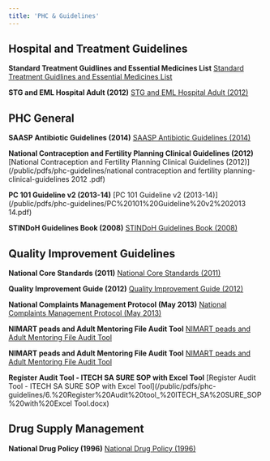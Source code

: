 ```yaml
---
title: 'PHC & Guidelines'
---
```

## Hospital and Treatment Guidelines
**Standard Treatment Guidlines and Essential Medicines List**
[Standard Treatment Guidlines and Essential Medicines List](/public/pdfs/phc-guidelines/Standard%20treatment%20guidlines%20and%20essential%20medicines%20list.pdf)

**STG and EML Hospital Adult (2012)**
[STG and EML Hospital Adult (2012)](/public/pdfs/phc-guidelines/STG%20and%20EML_Hospital_Adult_2012c.pdf)

## PHC General
**SAASP Antibiotic Guidelines (2014)**
[SAASP Antibiotic Guidelines (2014)](/public/pdfs/phc-guidelines/saasp_antibiotic_guidelines_2014.compressed.pdf)

**National Contraception and Fertility Planning Clinical Guidelines (2012)**
[National Contraception and Fertility Planning Clinical Guidelines (2012)](/public/pdfs/phc-guidelines/national contraception and fertility planning-clinical-guidelines 2012 .pdf)

**PC 101 Guideline v2 (2013-14)**
[PC 101 Guideline v2 (2013-14)](/public/pdfs/phc-guidelines/PC%20101%20Guideline%20v2%202013 14.pdf)

**STINDoH Guidelines Book (2008)**
[STINDoH Guidelines Book (2008)](/public/pdfs/phc-guidelines/STINDoHGuidelinesBook2008Edited.pdf)

## Quality Improvement Guidelines
**National Core Standards (2011)**
[National Core Standards (2011)](/public/pdfs/phc-guidelines/1.%20National%20Core%20Standards%202011.pdf)

**Quality Improvement Guide (2012)**
[Quality Improvement Guide (2012)](/public/pdfs/phc-guidelines/2.%20Quality%20Improvement%20Guide%202012.pdf)

**National Complaints Management Protocol (May 2013)**
[National Complaints Management Protocol (May 2013)](/public/pdfs/phc-guidelines/3.%20National%20Complaints%20Management%20Protocol%20_May%202013.pdf)

**NIMART peads and Adult Mentoring File Audit Tool**
[NIMART peads and Adult Mentoring File Audit Tool](/public/pdfs/phc-guidelines/4.%20NIMART%20peads%20and%20Adult%20mentoring%20file%20audit%20tool.xlsx)

**NIMART peads and Adult Mentoring File Audit Tool**
[NIMART peads and Adult Mentoring File Audit Tool](/public/pdfs/phc-guidelines/5.%20TBHIV%20Register_Audit_Tool_v11.xlsx)

**Register Audit Tool - ITECH SA SURE SOP with Excel Tool**
[Register Audit Tool - ITECH SA SURE SOP with Excel Tool](/public/pdfs/phc-guidelines/6.%20Register%20Audit%20tool_%20ITECH_SA%20SURE_SOP%20with%20Excel Tool.docx)

## Drug Supply Management
**National Drug Policy (1996)**
[National Drug Policy (1996)](/public/pdfs/phc-guidelines/National%20Drug%20Policy%201996.pdf)

<!--
    This is a comment and is not displayed on the website. Do not alter this text between arrows (->).
    To change the content in this file, simply retype/ copy+paste any text above, as you would in a normal text file/ word document.

    Do not change the "title:" title, or the ---. Only change the text inside '' for that section.

    The hashtag ( # ) symbols followed by a space and then text show a heading. The more #s you have, the smaller/"less important" the heading. You can add up to 6 # but we suggest max 4 #. make sure each heading is on a separate line.

    The text surrounded by double  stars ( ** ) with no spaces shows bold text. 

    PDF of a resorce page:
    [Resource Title](/public/pdfs/resource-page.pdf)

    Please refer to the "HOW TO USE" or "HOW TO USE SHORT" files for more information.
 -->
